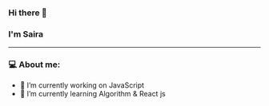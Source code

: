 ### Hi there 👋

### I'm Saira
<hr>
<!--
**sairatabassum/sairatabassum** is a ✨ _special_ ✨ repository because its `README.md` (this file) appears on your GitHub profile.-->

### :computer: About me:

- 🔭 I’m currently working on JavaScript
- 🌱 I’m currently learning Algorithm & React js



